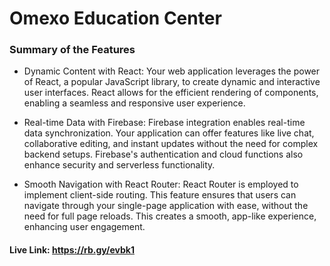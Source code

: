 # Omexo Education Center

### Summary of the Features 

- Dynamic Content with React: Your web application leverages the power of React, a popular JavaScript library, to create dynamic and interactive user interfaces. React allows for the efficient rendering of components, enabling a seamless and responsive user experience.

- Real-time Data with Firebase: Firebase integration enables real-time data synchronization. Your application can offer features like live chat, collaborative editing, and instant updates without the need for complex backend setups. Firebase's authentication and cloud functions also enhance security and serverless functionality.

- Smooth Navigation with React Router: React Router is employed to implement client-side routing. This feature ensures that users can navigate through your single-page application with ease, without the need for full page reloads. This creates a smooth, app-like experience, enhancing user engagement.

#### Live Link: https://rb.gy/evbk1
